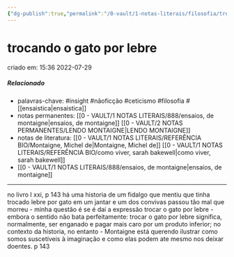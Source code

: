 ```yaml
---
{"dg-publish":true,"permalink":"/0-vault/1-notas-literais/filosofia/trocando-o-gato-por-lebre/","tags":["insight","nãoficção","ceticismo","filosofia"],"dgHomeLink":true,"dgShowLocalGraph":true,"dgShowFileTree":true,"dgEnableSearch":true,"noteIcon":""}
---
```


# trocando o gato por lebre
criado em: 15:36 2022-07-29

##### Relacionado
- palavras-chave: #insight #nãoficção #ceticismo #filosofia #[[ensaistica\|ensaistica]] 
- notas permanentes: [[0 - VAULT/1 NOTAS LITERAIS/888/ensaios, de montaigne\|ensaios, de montaigne]] [[0 - VAULT/2 NOTAS PERMANENTES/LENDO MONTAIGNE\|LENDO MONTAIGNE]]
- notas de literatura:  [[0 - VAULT/1 NOTAS LITERAIS/REFERÊNCIA BIO/Montaigne, Michel de\|Montaigne, Michel de]] [[0 - VAULT/1 NOTAS LITERAIS/REFERÊNCIA BIO/como viver, sarah bakewell\|como viver, sarah bakewell]]
- [[0 - VAULT/1 NOTAS LITERAIS/888/ensaios, de montaigne\|ensaios, de montaigne]]
---
no livro I xxi, p 143 há uma historia de um fidalgo que mentiu que tinha trocado lebre por gato em um jantar e um dos convivas passou tão mal que morreu - minha questão é se é daí a expressão trocar o gato por lebre - embora o sentido não bata perfeitamente: trocar o gato por lebre significa, normalmente, ser enganado e pagar mais caro por um produto inferior; no contexto da historia, no entanto - Montaigne está querendo ilustrar como somos suscetíveis à imaginação e como elas podem ate mesmo nos deixar doentes. 
p 143
